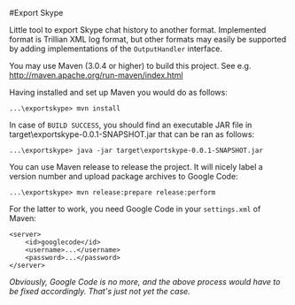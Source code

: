 #Export Skype

Little tool to export Skype chat history to another format. Implemented format is Trillian XML log format, but other formats may easily be supported by adding implementations of the `OutputHandler` interface.

You may use Maven (3.0.4 or higher) to build this project. See e.g. http://maven.apache.org/run-maven/index.html

Having installed and set up Maven you would do as follows:

	...\exportskype> mvn install

In case of `BUILD SUCCESS`, you should find an executable JAR file in target\exportskype-0.0.1-SNAPSHOT.jar that can be ran as follows:

	...\exportskype> java -jar target\exportskype-0.0.1-SNAPSHOT.jar

You can use Maven release to release the project. It will nicely label a version number and upload package archives to Google Code:

	...\exportskype> mvn release:prepare release:perform

For the latter to work, you need Google Code in your `settings.xml` of Maven:

	<server>
		<id>googlecode</id>
		<username>...</username>
		<password>...</password>
	</server>

*Obviously, Google Code is no more, and the above process would have to be fixed accordingly. That's just not yet the case.*
